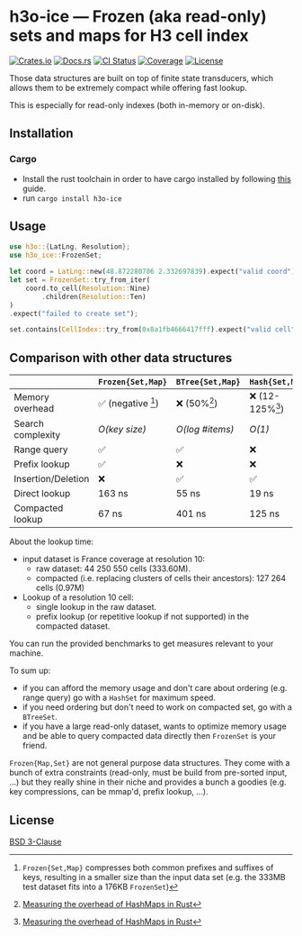 # h3o-ice — Frozen (aka read-only) sets and maps for H3 cell index

[![Crates.io](https://img.shields.io/crates/v/h3o-ice.svg)](https://crates.io/crates/h3o-ice)
[![Docs.rs](https://docs.rs/h3o-ice/badge.svg)](https://docs.rs/h3o-ice)
[![CI Status](https://github.com/HydroniumLabs/h3o-ice/actions/workflows/ci.yml/badge.svg)](https://github.com/HydroniumLabs/h3o-ice/actions)
[![Coverage](https://img.shields.io/codecov/c/github/HydroniumLabs/h3o-ice)](https://app.codecov.io/gh/HydroniumLabs/h3o-ice)
[![License](https://img.shields.io/badge/license-BSD-green)](https://opensource.org/licenses/BSD-3-Clause)

Those data structures are built on top of finite state transducers, which allows
them to be extremely compact while offering fast lookup.

This is especially for read-only indexes (both in-memory or on-disk).

## Installation

### Cargo

* Install the rust toolchain in order to have cargo installed by following
  [this](https://www.rust-lang.org/tools/install) guide.
* run `cargo install h3o-ice`

## Usage

```rust
use h3o::{LatLng, Resolution};
use h3o_ice::FrozenSet;

let coord = LatLng::new(48.872280706 2.332697839).expect("valid coord");
let set = FrozenSet::try_from_iter(
    coord.to_cell(Resolution::Nine)
        .children(Resolution::Ten)
)
.expect("failed to create set");

set.contains(CellIndex::try_from(0x8a1fb4666417fff).expect("valid cell"));
```

## Comparison with other data structures

|                      | `Frozen{Set,Map}`      | `BTree{Set,Map}` | `Hash{Set,Map}`  |
| -------------------- | ---------------------- | ---------------- | ---------------- |
| Memory overhead      | ✅ (negative [^1])     | ❌ (50%[^2])     | ❌ (12-125%[^2]) |
| Search complexity    | _O(key size)_          | _O(log #items)_  | _O(1)_           |
| Range query          | ✅                     | ✅               | ❌               |
| Prefix lookup        | ✅                     | ❌               | ❌               |
| Insertion/Deletion   | ❌                     | ✅               | ✅               |
| Direct lookup        | 163 ns                 | 55 ns            | 19 ns            |
| Compacted lookup     | 67 ns                  | 401 ns           | 125 ns           |


About the lookup time:
- input dataset is France coverage at resolution 10:
    - raw dataset: 44 250 550 cells (333.60M).
    - compacted (i.e. replacing clusters of cells their ancestors): 127 264 cells (0.97M)
- Lookup of a resolution 10 cell:
    - single lookup in the raw dataset.
    - prefix lookup (or repetitive lookup if not supported) in the compacted dataset.

You can run the provided benchmarks to get measures relevant to your machine.

To sum up:
- if you can afford the memory usage and don't care about ordering (e.g. range
  query) go with a `HashSet` for maximum speed.
- if you need ordering but don't need to work on compacted set, go with a
  `BTreeSet`.
- if you have a large read-only dataset, wants to optimize memory usage and be
  able to query compacted data directly then `FrozenSet` is your friend.

`Frozen{Map,Set}` are not general purpose data structures. They come with a
bunch of extra constraints (read-only, must be build from pre-sorted input, ...)
but they really shine in their niche and provides a bunch a goodies (e.g. key
compressions, can be mmap'd, prefix lookup, ...).

## License

[BSD 3-Clause](./LICENSE)

[^1]: `Frozen{Set,Map}` compresses both common prefixes and suffixes of keys, resulting in a smaller size than the input data set (e.g. the 333MB test dataset fits into a 176KB `FrozenSet`)
[^2]: [Measuring the overhead of HashMaps in Rust](https://ntietz.com/blog/rust-hashmap-overhead/)
